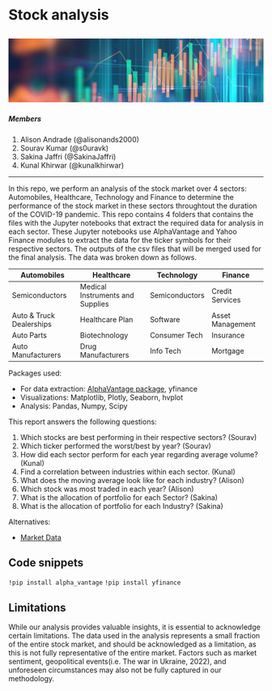 # Stock analysis
![image](Tech/1577053187174.jpg)
---
##### Members
1. Alison Andrade (@alisonands2000)
2. Sourav Kumar (@s0uravk)
3. Sakina Jaffri (@SakinaJaffri)
4. Kunal Khirwar (@kunalkhirwar)
---
In this repo, we perform an analysis of the stock market over 4 sectors: Automobiles, Healthcare, Technology and Finance to determine the performance of the stock market in these sectors throughtout the duration of the COVID-19 pandemic.
This repo contains 4 folders that contains the files with the Jupyter notebooks that extract the required data for analysis in each sector. These Jupyter notebooks use AlphaVantage and Yahoo Finance modules to extract the data for the ticker symbols for their respective sectors. The outputs of the csv files that will be merged used for the final analysis. The data was broken down as follows. 

| **Automobiles**          | **Healthcare**                   | **Technology** | **Finance**      |
|--------------------------|----------------------------------|----------------|------------------|
| Semiconductors           | Medical Instruments and Supplies | Semiconductors | Credit Services  |
| Auto & Truck Dealerships | Healthcare Plan                  | Software       | Asset Management |
| Auto Parts               | Biotechnology                    | Consumer Tech  | Insurance        |
| Auto Manufacturers       | Drug Manufacturers               | Info Tech      | Mortgage         |

Packages used: 
  - For data extraction: [AlphaVantage package](https://www.alphavantage.co/documentation/), yfinance
  - Visualizations: Matplotlib, Plotly, Seaborn, hvplot
  - Analysis: Pandas, Numpy, Scipy

This report answers the following questions:
1. Which stocks are best performing in their respective sectors? (Sourav)
2. Which ticker performed the worst/best by year? (Sourav) 
3. How did each sector perform for each year regarding average volume? (Kunal)
4. Find a correlation between industries within each sector. (Kunal)
5. What does the moving average look like for each industry? (Alison)
6. Which stock was most traded in each year? (Alison)
7. What is the allocation of portfolio for each Sector? (Sakina)
8. What is the allocation of portfolio for each Industry?  (Sakina)


Alternatives:
- [Market Data](https://docs.marketdata.app/api/)

## Code snippets
`!pip install alpha_vantage`
`!pip install yfinance`

## Limitations
While our analysis provides valuable insights, it is essential to acknowledge certain limitations. The data used in the analysis represents a small fraction of the entire stock market, and should be acknowledged as a limitation, as this is not fully representative of the entire market.
Factors such as market sentiment, geopolitical events(i.e. The war in Ukraine, 2022), and unforeseen circumstances may also not be fully captured in our methodology.
